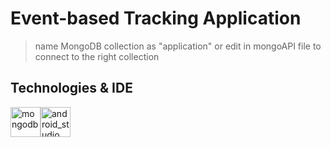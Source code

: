 # Event-based Tracking Application

> name MongoDB collection as "application" or edit in mongoAPI file to connect to the right collection
## Technologies & IDE

<img style="float: left" src="https://webimages.mongodb.com/_com_assets/cms/MongoDB_Logo_FullColorBlack_RGB-4td3yuxzjs.png?auto=format%2Ccompress" height="48" alt="mongodb">

<img style="float: left" src="https://2.bp.blogspot.com/-tzm1twY_ENM/XlCRuI0ZkRI/AAAAAAAAOso/BmNOUANXWxwc5vwslNw3WpjrDlgs9PuwQCLcBGAsYHQ/s1600/pasted%2Bimage%2B0.png" height="48" alt="android_studio">

